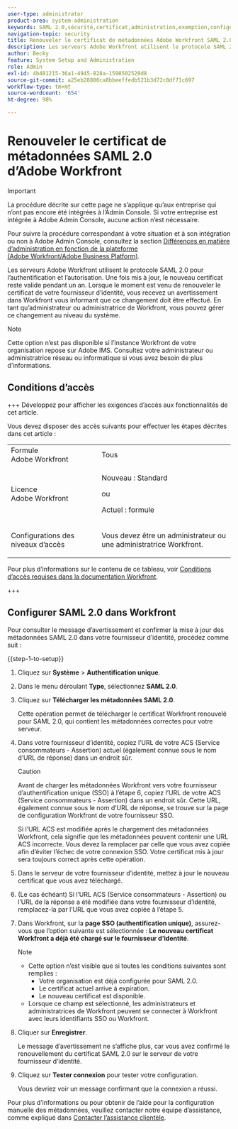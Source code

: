 ```yaml
---
user-type: administrator
product-area: system-administration
keywords: SAML 2.0,sécurité,certificat,administration,exemption,configuration,métadonnées
navigation-topic: security
title: Renouveler le certificat de métadonnées Adobe Workfront SAML 2.0
description: Les serveurs Adobe Workfront utilisent le protocole SAML 2.0 pour l’authentification et l’autorisation. Une fois mis à jour, le nouveau certificat reste valide pendant un an. Lorsque le moment est venu de renouveler le certificat de votre fournisseur d’identité, vous recevez un avertissement dans Workfront vous informant que ce changement doit être effectué. En tant qu’administrateur ou administratrice de Workfront, vous pouvez gérer ce changement au niveau du système.
author: Becky
feature: System Setup and Administration
role: Admin
exl-id: 4b481215-36a1-4945-828a-1598502529d8
source-git-commit: a25eb28800ca8bbeeffedb521b3d72c8df71c697
workflow-type: tm+mt
source-wordcount: '654'
ht-degree: 98%

---
```


# Renouveler le certificat de métadonnées SAML 2.0 d’Adobe Workfront

>[!IMPORTANT]
>
>La procédure décrite sur cette page ne s’applique qu’aux entreprise qui n’ont pas encore été intégrées à l’Admin Console. Si votre entreprise est intégrée à Adobe Admin Console, aucune action n’est nécessaire.
>
>Pour suivre la procédure correspondant à votre situation et à son intégration ou non à Adobe Admin Console, consultez la section [Différences en matière d’administration en fonction de la plateforme (Adobe Workfront/Adobe Business Platform)](../../../administration-and-setup/get-started-wf-administration/actions-in-admin-console.md).

Les serveurs Adobe Workfront utilisent le protocole SAML 2.0 pour l’authentification et l’autorisation. Une fois mis à jour, le nouveau certificat reste valide pendant un an. Lorsque le moment est venu de renouveler le certificat de votre fournisseur d’identité, vous recevez un avertissement dans Workfront vous informant que ce changement doit être effectué. En tant qu’administrateur ou administratrice de Workfront, vous pouvez gérer ce changement au niveau du système.

<!--Use this Important note box in the last few weeks before each update.

You must take action to update the metadata in your identity provider with the information from the renewed certificate before the specified date. Mismatched certificates can keep your users from logging in to Workfront after November 22, 2022.
 
-->

>[!NOTE]
>
>Cette option n’est pas disponible si l’instance Workfront de votre organisation repose sur Adobe IMS. Consultez votre administrateur ou administratrice réseau ou informatique si vous avez besoin de plus d’informations.

## Conditions d’accès

+++ Développez pour afficher les exigences d’accès aux fonctionnalités de cet article.

Vous devez disposer des accès suivants pour effectuer les étapes décrites dans cet article :

<table style="table-layout:auto"> 
 <col> 
 <col> 
 <tbody> 
  <tr> 
   <td role="rowheader">Formule Adobe Workfront</td> 
   <td>Tous</td> 
  </tr> 
 <tr> 
  <td role="rowheader">Licence Adobe Workfront</td> 
  <td> <p>Nouveau : Standard </p>
 <p>ou</p> 
<p>Actuel : formule </p> 
</td> 
 </tr>   
 <tr> 
   <td role="rowheader">Configurations des niveaux d’accès</td> 
   <td> <p>Vous devez être un administrateur ou une administratrice Workfront.</p> </td> 
  </tr> 
 </tbody> 
</table>

Pour plus d’informations sur le contenu de ce tableau, voir [Conditions d’accès requises dans la documentation Workfront](/help/quicksilver/administration-and-setup/add-users/access-levels-and-object-permissions/access-level-requirements-in-documentation.md).

+++

## Configurer SAML 2.0 dans Workfront

Pour consulter le message d’avertissement et confirmer la mise à jour des métadonnées SAML 2.0 dans votre fournisseur d’identité, procédez comme suit :

{{step-1-to-setup}}

1. Cliquez sur **Système** > **Authentification unique**.

1. Dans le menu déroulant **Type**, sélectionnez **SAML 2.0**.

1. Cliquez sur **Télécharger les métadonnées SAML 2.0**.

   Cette opération permet de télécharger le certificat Workfront renouvelé pour SAML 2.0, qui contient les métadonnées correctes pour votre serveur.

1. Dans votre fournisseur d’identité, copiez l’URL de votre ACS (Service consommateurs - Assertion) actuel (également connue sous le nom d’URL de réponse) dans un endroit sûr.

   >[!CAUTION]
   >
   >Avant de charger les métadonnées Workfront vers votre fournisseur d’authentification unique (SSO) à l’étape 6, copiez l’URL de votre ACS (Service consommateurs - Assertion) dans un endroit sûr. Cette URL, également connue sous le nom d’URL de réponse, se trouve sur la page de configuration Workfront de votre fournisseur SSO.
   >
   >
   >Si l’URL ACS est modifiée après le chargement des métadonnées Workfront, cela signifie que les métadonnées peuvent contenir une URL ACS incorrecte. Vous devez la remplacer par celle que vous avez copiée afin d’éviter l’échec de votre connexion SSO. Votre certificat mis à jour sera toujours correct après cette opération.

1. Dans le serveur de votre fournisseur d’identité, mettez à jour le nouveau certificat que vous avez téléchargé.
1. (Le cas échéant) Si l’URL ACS (Service consommateurs - Assertion) ou l’URL de la réponse a été modifiée dans votre fournisseur d’identité, remplacez-la par l’URL que vous avez copiée à l’étape 5.
1. Dans Workfront, sur la **page SSO (authentification unique)**, assurez-vous que l’option suivante est sélectionnée : **Le nouveau certificat Workfront a déjà été chargé sur le fournisseur d’identité**.

   >[!NOTE]
   >
   >* Cette option n’est visible que si toutes les conditions suivantes sont remplies :
   >   * Votre organisation est déjà configurée pour SAML 2.0.
   >   * Le certificat actuel arrive à expiration.
   >   * Le nouveau certificat est disponible.
   >* Lorsque ce champ est sélectionné, les administrateurs et administratrices de Workfront peuvent se connecter à Workfront avec leurs identifiants SSO ou Workfront.

1. Cliquer sur **Enregistrer**.

   Le message d’avertissement ne s’affiche plus, car vous avez confirmé le renouvellement du certificat SAML 2.0 sur le serveur de votre fournisseur d’identité.

1. Cliquez sur **Tester connexion** pour tester votre configuration.

   Vous devriez voir un message confirmant que la connexion a réussi.

Pour plus d’informations ou pour obtenir de l’aide pour la configuration manuelle des métadonnées, veuillez contacter notre équipe d’assistance, comme expliqué dans [Contacter l’assistance clientèle](../../../workfront-basics/tips-tricks-and-troubleshooting/contact-customer-support.md).
